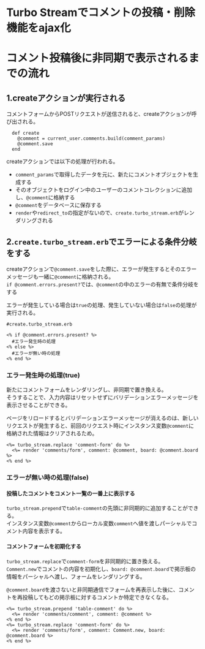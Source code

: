# Turbo Streamでコメントの投稿・削除機能をajax化

# コメント投稿後に非同期で表示されるまでの流れ
## 1.createアクションが実行される
コメントフォームからPOSTリクエストが送信されると、createアクションが呼び出される。
```
  def create
    @comment = current_user.comments.build(comment_params)
    @comment.save
  end
```
createアクションでは以下の処理が行われる。  
- `comment_params`で取得したデータを元に、新たにコメントオブジェクトを生成する
- そのオブジェクトをログイン中のユーザーのコメントコレクションに追加し、`@comment`に格納する
- `@comment`をデータベースに保存する
- `render`や`redirect_to`の指定がないので、`create.turbo_stream.erb`がレンダリングされる

## 2.`create.turbo_stream.erb`でエラーによる条件分岐をする
createアクションで`@comment.save`をした際に、エラーが発生するとそのエラーメッセージも一緒に`@comment`に格納される。  
`if @comment.errors.present?`では、`@comment`の中のエラーの有無で条件分岐をする

エラーが発生している場合は`true`の処理、発生していない場合は`false`の処理が実行される。
```
#create.turbo_stream.erb

<% if @comment.errors.present? %>
  #エラー発生時の処理
<% else %>
  #エラーが無い時の処理
<% end %>
```
### エラー発生時の処理(true)
新たにコメントフォームをレンダリングし、非同期で置き換える。  
そうすることで、入力内容はリセットせずにバリデーションエラーメッセージを表示させることができる。

ページをリロードするとバリデーションエラーメッセージが消えるのは、新しいリクエストが発生すると、前回のリクエスト時にインスタンス変数`@comment`に格納された情報はクリアされるため。
```
<%= turbo_stream.replace 'comment-form' do %>
  <%= render 'comments/form', comment: @comment, board: @comment.board %>
<% end %>
```
### エラーが無い時の処理(false)
#### 投稿したコメントをコメント一覧の一番上に表示する
`turbo_stream.prepend`で`table-comment`の先頭に非同期的に追加することができる。  
インスタンス変数`@comment`からローカル変数`comment`へ値を渡しパーシャルでコメント内容を表示する。

#### コメントフォームを初期化する
`turbo_stream.replace`で`comment-form`を非同期的に置き換える。  
`Comment.new`でコメントの内容を初期化し、`board: @comment.board`で掲示板の情報をパーシャルへ渡し、フォームをレンダリングする。

`@comment.board`を渡さないと非同期通信でフォームを再表示した後に、コメントを再投稿してもどの掲示板に対するコメントか特定できなくなる。
```
<%= turbo_stream.prepend 'table-comment' do %>
  <%= render 'comments/comment', comment: @comment %>
<% end %>
<%= turbo_stream.replace 'comment-form' do %>
  <%= render 'comments/form', comment: Comment.new, board: @comment.board %>
<% end %>
```

